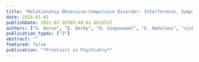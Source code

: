```yaml
---
title: "Relationship Obsessive-Compulsive Disorder: Interference, Symptoms, and Maladaptive Beliefs"
date: 2016-01-01
publishDate: 2021-02-26T05:49:02.663251Z
authors: ["G. Doron", "D. Derby", "O. Szepsenwol", "E. Nahaloni", "richard-moulding"]
publication_types: ["2"]
abstract: ""
featured: false
publication: "*Frontiers in Psychiatry*"
---
```


